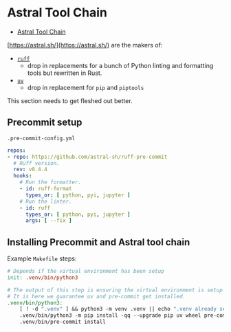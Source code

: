 # Astral Tool Chain

<!--TOC-->

- [Astral Tool Chain](#astral-tool-chain)

<!--TOC-->

[https://astral.sh/](https://astral.sh/) are the makers of:

- [`ruff`](https://astral.sh/ruff)
    - drop in replacements for a bunch of Python linting and formatting tools but rewritten in Rust.
- [`uv`](https://github.com/astral-sh/uv)
    - drop in replacement for `pip` and `piptools`

This section needs to get fleshed out better.


## Precommit setup

`.pre-commit-config.yml`

```yml
repos:
- repo: https://github.com/astral-sh/ruff-pre-commit
  # Ruff version.
  rev: v0.4.4
  hooks:
    # Run the formatter.
    - id: ruff-format
      types_or: [ python, pyi, jupyter ]
    # Run the linter.
    - id: ruff
      types_or: [ python, pyi, jupyter ]
      args: [ --fix ]
```
    
## Installing Precommit and Astral tool chain

Example `Makefile` steps:


```Makefile
# Depends if the virtual environment has been setup
init: .venv/bin/python3

# The output of this step is ensuring the virtual environment is setup correctly
# It is here we guarantee uv and pre-commit get installed.
.venv/bin/python3:
	[ ! -d ".venv" ] && python3 -m venv .venv || echo ".venv already setup"
	.venv/bin/python3 -m pip install -qq --upgrade pip uv wheel pre-commit
	.venv/bin/pre-commit install
```
